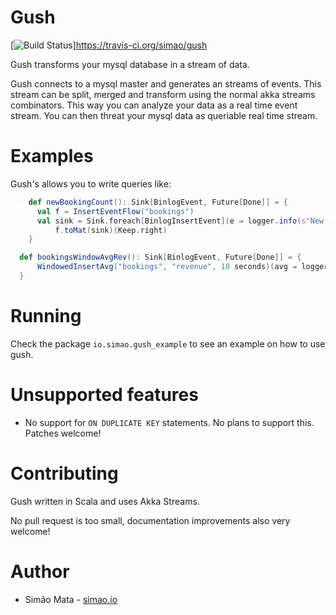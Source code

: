 # Gush

[![Build Status](https://travis-ci.org/simao/gush.png?branch=master)]https://travis-ci.org/simao/gush

Gush transforms your mysql database in a stream of data.

Gush connects to a mysql master and generates an streams of
events. This stream can be split, merged and transform using the
normal akka streams combinators. This way you can analyze your data as
a real time event stream. You can then threat your mysql data as
queriable real time stream.

# Examples

Gush's allows you to write queries like:

```scala
    def newBookingCount(): Sink[BinlogEvent, Future[Done]] = {
      val f = InsertEventFlow("bookings")
      val sink = Sink.foreach[BinlogInsertEvent](e ⇒ logger.info(s"New ${e.tableName} received"))
          f.toMat(sink)(Keep.right)
    }
```

```scala
  def bookingsWindowAvgRev(): Sink[BinlogEvent, Future[Done]] = {
      WindowedInsertAvg("bookings", "revenue", 10 seconds)(avg ⇒ logger.info(s"Average of last hour for bookings.avg is $avg"))
  }
```

# Running

Check the package `io.simao.gush_example` to see an example on how to use gush. 

# Unsupported features

- No support for `ON DUPLICATE KEY` statements. No plans to support this. Patches welcome!

# Contributing

Gush written in Scala and uses Akka Streams.

No pull request is too small, documentation improvements also very
welcome!

# Author

- Simão Mata - [simao.io](https://simao.io)
